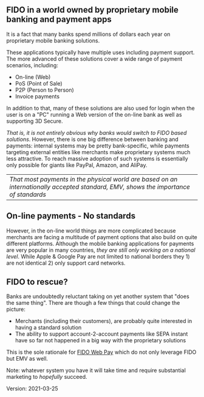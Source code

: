 ## FIDO in a world owned by proprietary mobile banking and payment apps
It is a fact that many banks spend millions of dollars each year on proprietary
mobile banking solutions.

These applications typically have multiple uses including payment support.
The more advanced of these solutions cover a wide range of payment scenarios,
including:
- On-line (Web)
- PoS (Point of Sale)
- P2P (Person to Person)
- Invoice payments

In addition to that, many of these solutions are also used for login
when the user is on a "PC" running a Web version of the on-line bank
as well as supporting 3D Secure.

_That is, it is not entirely obvious why banks would switch to FIDO
based solutions_. However, there is one big difference between
banking and payments: internal systems may be pretty bank-specific,
while payments targeting external entities like merchants make
proprietary systems much less attractive.  To reach massive adoption
of such systems is essentially only possible for giants like PayPal, Amazon, and AliPay.

<table><tr><td><i>That most payments in the physical world
are based on an internationally accepted standard, EMV, shows the
  importance of standards</i></td></tr></table>

## On-line payments - No standards
However, in the on-line world things are more complicated because
merchants are facing a multitude of payment options that also build
on quite different platforms.  Although the mobile banking applications
for payments are very popular in many countries, _they are still only working on
a national level_.  While Apple & Google Pay are not limited to national
borders they 1) are not identical 2) only support card networks.
## FIDO to rescue?
Banks are undoubtedly reluctant taking on yet another system that "does the same thing".
There are though a few things that could change the picture:
- Merchants (including their customers), are probably quite interested in having a standard solution
- The ability to support account-2-account payments like SEPA instant have so far
not happened in a big way with the proprietary solutions

This is the sole rationale for [FIDO Web Pay](https://fido-web-pay.github.io/)
which do not only leverage FIDO but EMV as well.

Note: whatever system you have it will take time and require substantial marketing to
_hopefully_ succeed.

Version: 2021-03-25
